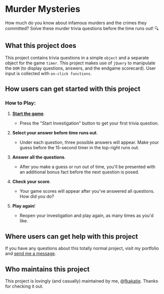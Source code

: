 # Murder Mysteries #

How much do you know about infamous murders and the crimes they committed? Solve these murder trivia questions before the time runs out! :mag:

## What this project does ## 

This project contains trivia questions in a simple `object` and a separate object for the game `timer`. This project makes use of `jQuery` to manipulate the `DOM` (to display questions, answers, and the endgame scorecard). User input is collected with `on-click functions`.

## How users can get started with this project ## 

### How to Play: ###

1. **[Start the game](https://fkakatie.github.io/trivia-game/)**.
    - Press the "Start Investigation" button to get your first trivia question.

2. **Select your answer before time runs out**.
    - Under each question, three possible answers will appear. Make your guess before the 15-second timer in the top-right runs out.

3. **Answer all the questions**.
    - After you make a guess or run out of time, you'll be presented with an additional bonus fact before the next question is posed.
    
4. **Check your score**.
    - Your game scores will appear after you've answered all questions. How did you do?
    
4. **Play again**!
    - Reopen your investigation and play again, as many times as you'd like.

## Where users can get help with this project ##

If you have any questions about this totally normal project, visit my portfolio and [send me a message](https://fkakatie.github.io/responsive-portfolio/contact.html).

## Who maintains this project ## 

This project is lovingly (and casually) maintained by me, @[fkakatie](https://github.com/fkakatie). Thanks for checking it out.
